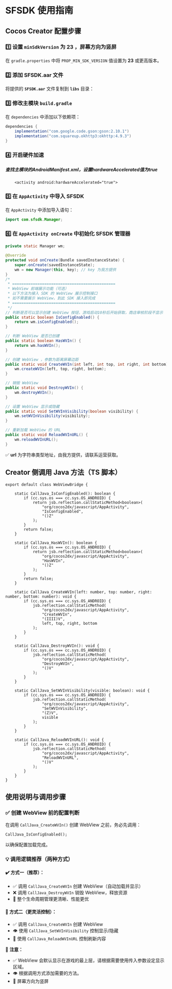 # SFSDK 使用指南

## Cocos Creator 配置步骤

### 1️⃣ 设置 `minSdkVersion` 为 23 ，屏幕方向为竖屏

在 `gradle.properties` 中将 `PROP_MIN_SDK_VERSION` 值设置为 **23** 或更高版本。

### 2️⃣ 添加 SFSDK.aar 文件

将提供的 **`SFSDK.aar`** 文件复制到 **`libs`**  目录：

### 3️⃣ 修改主模块 `build.gradle`

在 `dependencies` 中添加以下依赖项：

```gradle
dependencies {
    implementation("com.google.code.gson:gson:2.10.1")
    implementation("com.squareup.okhttp3:okhttp:4.9.3")
}
```

### 4️⃣ 开启硬件加速

##### 查找主模块的AndroidManifest.xml，设置hardwareAccelerated值为true

```
    <activity android:hardwareAccelerated="true">
```

### 5️⃣ 在 `AppActivity` 中导入 SFSDK

在 `AppActivity` 中添加导入语句：

```java
import com.sfsdk.Manager;
```

### 6️⃣ 在 `AppActivity onCreate` 中初始化 SFSDK 管理器

```java
private static Manager wm;

@Override
protected void onCreate(Bundle savedInstanceState) {
    super.onCreate(savedInstanceState);
    wm = new Manager(this, key); // key 为我方提供
}
/*
 * =============================================
 * WebView 前端展示功能（可选）
 * 以下方法为接入 SDK 的 WebView 展示控制接口
 * 如不需要展示 WebView，到此 SDK 接入即完成
 * =============================================
 */
// 判断是否可以显示创建 WebView 按钮，游戏启动10秒后开始获取，商店审核阶段不显示
public static boolean IsConfigEnabled() {
    return wm.isConfigEnabled();
}

// 判断 WebView 是否已创建
public static boolean HasWVIn() {
    return wm.hasWVIn();
}

// 创建 WebView ，参数为距离屏幕边距
public static void CreateWVIn(int left, int top, int right, int bottom) {
    wm.createWVIn(left, top, right, bottom);
}

// 销毁 WebView
public static void DestroyWVIn() {
    wm.destroyWVIn();
}

// 设置 WebView 显示或隐藏
public static void SetWVInVisibility(boolean visibility) {
    wm.setWVInVisibility(visibility);
}

// 重新加载 WebView 的 URL
public static void ReloadWVInURL() {
    wm.reloadWVInURL();
}
```

✅ **url** 为字符串类型地址，由我方提供，请联系运营获取。

## Creator 侧调用 Java 方法（TS 脚本）

```TS
export default class WebViewBridge {

    static CallJava_IsConfigEnabled(): boolean {
        if (cc.sys.os === cc.sys.OS_ANDROID) {
            return jsb.reflection.callStaticMethod<boolean>(
                "org/cocos2dx/javascript/AppActivity",
                "IsConfigEnabled",
                "()Z"
            );
        }
        return false;
    }

    static CallJava_HasWVIn(): boolean {
        if (cc.sys.os === cc.sys.OS_ANDROID) {
            return jsb.reflection.callStaticMethod<boolean>(
                "org/cocos2dx/javascript/AppActivity",
                "HasWVIn",
                "()Z"
            );
        }
        return false;
    }

    static CallJava_CreateWVIn(left: number, top: number, right: number, bottom: number): void {
        if (cc.sys.os === cc.sys.OS_ANDROID) {
            jsb.reflection.callStaticMethod(
                "org/cocos2dx/javascript/AppActivity",
                "CreateWVIn",
                "(IIII)V",
                left, top, right, bottom
            );
        }
    }

    static CallJava_DestroyWVIn(): void {
        if (cc.sys.os === cc.sys.OS_ANDROID) {
            jsb.reflection.callStaticMethod(
                "org/cocos2dx/javascript/AppActivity",
                "DestroyWVIn",
                "()V"
            );
        }
    }

    static CallJava_SetWVInVisibility(visible: boolean): void {
        if (cc.sys.os === cc.sys.OS_ANDROID) {
            jsb.reflection.callStaticMethod(
                "org/cocos2dx/javascript/AppActivity",
                "SetWVInVisibility",
                "(Z)V",
                visible
            );
        }
    }

    static CallJava_ReloadWVInURL(): void {
        if (cc.sys.os === cc.sys.OS_ANDROID) {
            jsb.reflection.callStaticMethod(
                "org/cocos2dx/javascript/AppActivity",
                "ReloadWVInURL",
                "()V"
            );
        }
    }
}
```

## 使用说明与调用步骤

### ✅ 创建 WebView 前的配置判断

在调用 `CallJava_CreateWVIn()` 创建 WebView 之前，务必先调用：

```TS
CallJava_IsConfigEnabled();
```

以确保配置加载完成。

### 💡 调用逻辑推荐（两种方式）

#### ✔️ 方式一（推荐）：

- ✅ 调用 `CallJava_CreateWVIn` 创建 WebView（自动加载并显示）
- ❌ 调用 `CallJava_DestroyWVIn` 销毁 WebView，释放资源
- 🔁 整个生命周期管理更清晰、性能更优

#### 🔁 方式二（更灵活控制）：

- ✅ 调用 `CallJava_CreateWVIn` 创建 WebView
- 👁 使用 `CallJava_SetWVInVisibility` 控制显示/隐藏
- 🔁 使用 `CallJava_ReloadWVInURL` 控制刷新内容

📌 **注意：**

- ✅ WebView 会默认显示在游戏的最上层，请根据需要使用传入参数设定显示区域。
- 👁 根据调用方式添加需要的方法。
- 🔁 屏幕方向为竖屏

